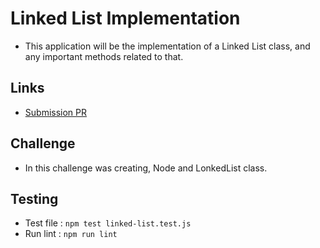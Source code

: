 # Linked List Implementation

* This application will be the implementation of a Linked List class, and any important methods related to that.
    
## Links

- [Submission PR](https://github.com/Thomas720/data-structures-and-algorithms/pull/15)
    
## Challenge

* In this challenge was creating, Node and LonkedList class.
    
## Testing
- Test file : `npm test linked-list.test.js`
- Run lint : `npm run lint`
